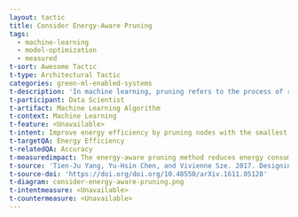 ```yaml
---
layout: tactic
title: Consider Energy-Aware Pruning
tags:
  - machine-learning
  - model-optimization
  - measured
t-sort: Awesome Tactic
t-type: Architectural Tactic
categories: green-ml-enabled-systems
t-description: 'In machine learning, pruning refers to the process of reducing the complexity and size of a ML model by removing unnecessary or less important components, such as weight. In energy-aware pruning, energy consumption of a neural network is used to guide the pruning process to optimize for the best energy efficiency. With the estimated energy for each layer in a CNN model, the algorithm performs layer-by-layer pruning, starting from the layers with the highest energy consumption to the layers with the lowest energy consumption. For pruning each layer, it removes the weights that have the smallest joint impact on the output feature maps'
t-participant: Data Scientist
t-artifact: Machine Learning Algorithm
t-context: Machine Learning
t-feature: <Unavailable>
t-intent: Improve energy efficiency by pruning nodes with the smallest joint impact on the output
t-targetQA: Energy Efficiency
t-relatedQA: Accuracy
t-measuredimpact: The energy-aware pruning method reduces energy consumption
t-source: 'Tien-Ju Yang, Yu-Hsin Chen, and Vivienne Sze. 2017. Designing Energy-Efficient Convolutional Neural Networks Using Energy-Aware Pruning. In Proceedings of the IEEE Conference on Computer Vision and Pattern Recognition (CVPR) (pp. 5687-5695).'
t-source-doi: 'https://doi.org/doi.org/10.48550/arXiv.1611.05128'
t-diagram: consider-energy-aware-pruning.png
t-intentmeasure: <Unavailable>
t-countermeasure: <Unavailable>
---
```

